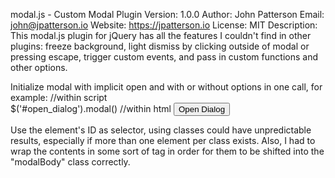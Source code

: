   modal.js - Custom Modal Plugin
  Version: 1.0.0
  Author: John Patterson
  Email: john@jpatterson.io
  Website: https://jpatterson.io
  License: MIT
  Description: This modal.js plugin for jQuery has all the features I couldn't find in other plugins: freeze background, light dismiss by clicking outside of modal or pressing escape, trigger custom events, and pass in custom functions and other options. 
  
  Initialize modal with implicit open and with or without options in one call, for example: 
  //within script     
  $('#open_dialog').modal()
  //within html
       <button id="open_dialog" rel="#dialog">Open Dialog</button>
       <div id="dialog" style="display:none;">
           <p>Lorem ipsum dolor sit amet, consectetur adipiscing elit, sed do eiusmod tempor incididunt ut labore et dolore magna aliqua.</p>
       </div>
   Use the element's ID as selector, using classes could have unpredictable results, especially if more than one element per class exists. Also, I had to wrap the contents in some sort of tag in order for them to be shifted into the "modalBody" class correctly.
